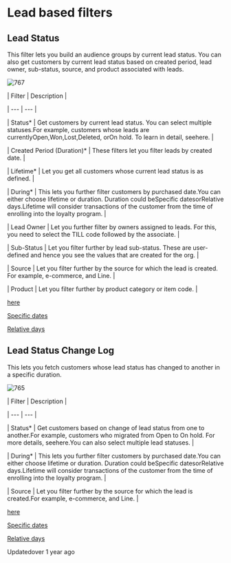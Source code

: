 # Lead based filters

## Lead Status

This filter lets you build an audience groups by current lead status. You can also get customers by current lead status based on created period, lead owner, sub-status, source, and product associated with leads.

![767](https://files.readme.io/578235b-HQbiJ83_0LPSt_aozxX9MUZsAAQYHclYCw.png)

| Filter | Description |

| --- | --- |

| Status* | Get customers by current lead status. You can select multiple statuses.For example, customers whose leads are currentlyOpen,Won,Lost,Deleted, orOn hold. To learn in detail, seehere. |

| Created Period (Duration)* | These filters let you filter leads by created date. |

| Lifetime* | Let you get all customers whose current lead status is as defined. |

| During* | This lets you further filter customers by purchased date.You can either choose lifetime or duration. Duration could beSpecific datesorRelative days.Lifetime will consider transactions of the customer from the time of enrolling into the loyalty program. |

| Lead Owner | Let you further filter by owners assigned to leads.  For this, you need to select the TILL code followed by the associate. |

| Sub-Status | Let you filter further by lead sub-status. These are user-defined and hence you see the values that are created for the org. |

| Source | Let you filter further by the source for which the lead is created. For example, e-commerce, and Line. |

| Product | Let you filter further by product category or item code. |



[here](/docs/common-options-in-audience-filters#current-lead-status)

[Specific dates](/docs/common-options-in-audience-filters#specific-dates)

[Relative days](/docs/common-options-in-audience-filters#relative-days)

## Lead Status Change Log

This lets you fetch customers whose lead status has changed to another in a specific duration.

![765](https://files.readme.io/fb11c9f-UwKf0QKx4PSyHcXNbg-g73w1zYVoTB2PZA.png)

| Filter | Description |

| --- | --- |

| Status* | Get customers based on change of lead status from one to another.For example, customers who migrated from Open to On hold. For more details, seehere.You can also select multiple lead statuses. |

| During* | This lets you further filter customers by purchased date.You can either choose lifetime or duration. Duration could beSpecific datesorRelative days.Lifetime will consider transactions of the customer from the time of enrolling into the loyalty program. |

| Source | Let you filter further by the source for which the lead is created.For example, e-commerce, and Line. |



[here](/docs/common-options-in-audience-filters#current-lead-status)

[Specific dates](/docs/common-options-in-audience-filters#specific-dates)

[Relative days](/docs/common-options-in-audience-filters#relative-days)

Updatedover 1 year ago